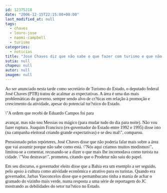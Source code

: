 ```yaml
---
id: 12375218
date: "2006-12-15T22:15:00+00:00"
last_modified_at: null
tags:
  - chaves
  - louro-jose
  - naomi-campbell
  - turismo
categories:
  - noticias
title: "José Chaves diz que não sabe o que fazer com turismo e que não vai fazer mágica nem milagre"
sutia: null
chapeu: null
autor: null
imagem: null
---
```

<p><P><FONT face=Verdana>Ao ser anunciado nesta tarde como secretário de Turismo do Estado, o deputado federal José Chaves (PTB) tratou de acalmar as expectativas. A área é uma das mais problemáticas do governo, sempre sendo alvo de cr?ticas em relação à promoção e crescimento da atividade, apesar do potencial tur?stico do Estado.</FONT></P></p>
<p><P><FONT face=Verdana>\"A ordem que recebi de Eduardo Campos foi para</p>
<p> avançar, mas não sou Messias ou mágico (para mudar tudo do dia para noite). Não vou fazer ruptura. Joaquim Francisco (ex-governador do Estado entre 1992 e 1995) disse isto (na campanha eleitoral criando grande expectativas) e se deu mal\", comparou.</FONT></P></p>
<p><P><FONT face=Verdana>Pressionado pelos repórteres, José Chaves disse que não poderia falar mais sobre a área que vai assumir porque não sabe como está. \"Nós aqui criamos muitos modismos\", limitou-se a comentar, recusando-se a dizer o que mais lhe incomodava como turista na cidade. \"Vou destravar\", prometeu, citando que o Prodetur não saiu do papel.</FONT></P></p>
<p><P><FONT face=Verdana>Em seu discurso, o governador eleito disse que&nbsp;a Bahia era um exemplo a ser seguido, pelo apoio à cultura como atividade econômica e atrativo para os turistas. Quando era governador, Jarbas Vasconcelos disse que o pernambucano tinha a mania de achar o gramado do vizinho mais verde, numa resposta a uma série de reportagem do JC mostrando as debilidades do setor tur?stico no Estado.</FONT></P> </p>
